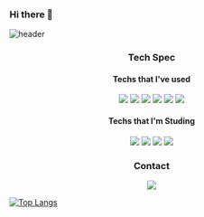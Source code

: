 ### Hi there 👋

<!--
**Jingeun-Cho/Jingeun-Cho** is a ✨ _special_ ✨ repository because its `README.md` (this file) appears on your GitHub profile.

Here are some ideas to get you started:

- 🔭 I’m currently working on ...
- 🌱 I’m currently learning ...
- 👯 I’m looking to collaborate on ...
- 🤔 I’m looking for help with ...
- 💬 Ask me about ...
- 📫 How to reach me: ...
- 😄 Pronouns: ...
- ⚡ Fun fact: ...
-->

 ![header](https://capsule-render.vercel.app/api?type=waving&color=auto&height=350&section=header&text=Jingeun%20Cho&fontSize=80&fontColor=ffffff)




<h3 align="center">Tech Spec</h3>
<h4 align="center">Techs that I've used</h4> 

<p align="center">
<img src="https://img.shields.io/badge/Javascript-F7DF1E?style=for-the-badge&logoColor=white&logo=javascript">
<img src="https://img.shields.io/badge/Kotlin-7F52FF?style=for-the-badge&logoColor=white&logo=kotlin">
<img src="https://img.shields.io/badge/Android_Kotlin-3DDC84?style=for-the-badge&logoColor=white&logo=android">
<img src="https://img.shields.io/badge/SpringBoot_Kotlin-6DB33F?style=for-the-badge&logoColor=white&logo=springboot">
<img src="https://img.shields.io/badge/Node.js-339933?style=for-the-badge&logoColor=white&logo=node.js">
<img src="https://img.shields.io/badge/Express.js-339933?style=for-the-badge&logoColor=white&logo=node.js">
</p>

<h4 align="center">Techs that I'm Studing</h4>
<p align="center">
 <img src="https://img.shields.io/badge/Kotlin-7F52FF?style=for-the-badge&logoColor=white&logo=kotlin">
 <img src="https://img.shields.io/badge/SpringBoot_Kotlin-6DB33F?style=for-the-badge&logoColor=white&logo=springboot">
 <img src="https://img.shields.io/badge/Android_MVVM-3DDC84?style=for-the-badge&logoColor=white&logo=android">
 <img src="https://img.shields.io/badge/Google_Cloud_Platform-4285F4?style=for-the-badge&logoColor=white&logo=google cloud">
</p>

<h3 align="center">Contact</h3>
<p align="center"><a href="mailto:ldh123mwe@gmail.com"> <img src="https://img.shields.io/badge/Gmail-EA4335?style=for-the-badge&logoColor=white&logo=gmail"></a></p>


[![Top Langs](https://github-readme-stats.vercel.app/api/top-langs/?username=Jingeun-Cho)](https://github.com/anuraghazra/github-readme-stats)






[//]: # (These are reference links used in the body of this note and get stripped out when the markdown processor does its job. There is no need to format nicely because it shouldn't be seen. Thanks SO - http://stackoverflow.com/questions/4823468/store-comments-in-markdown-syntax)

   [dill]: <https://github.com/joemccann/dillinger>
   [git-repo-url]: <https://github.com/joemccann/dillinger.git>
   [john gruber]: <http://daringfireball.net>
   [df1]: <http://daringfireball.net/projects/markdown/>
   [markdown-it]: <https://github.com/markdown-it/markdown-it>
   [Ace Editor]: <http://ace.ajax.org>
   [node.js]: <http://nodejs.org>
   [Twitter Bootstrap]: <http://twitter.github.com/bootstrap/>
   [jQuery]: <http://jquery.com>
   [@tjholowaychuk]: <http://twitter.com/tjholowaychuk>
   [express]: <http://expressjs.com>
   [AngularJS]: <http://angularjs.org>
   [Gulp]: <http://gulpjs.com>

   [PlDb]: <https://github.com/joemccann/dillinger/tree/master/plugins/dropbox/README.md>
   [PlGh]: <https://github.com/joemccann/dillinger/tree/master/plugins/github/README.md>
   [PlGd]: <https://github.com/joemccann/dillinger/tree/master/plugins/googledrive/README.md>
   [PlOd]: <https://github.com/joemccann/dillinger/tree/master/plugins/onedrive/README.md>
   [PlMe]: <https://github.com/joemccann/dillinger/tree/master/plugins/medium/README.md>
   [PlGa]: <https://github.com/RahulHP/dillinger/blob/master/plugins/googleanalytics/README.md>
